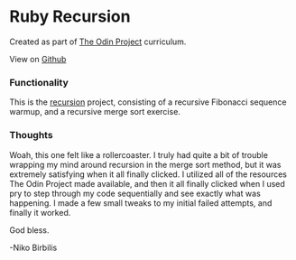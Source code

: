 # Ruby Recursion
Created as part of [The Odin Project](https://www.theodinproject.com) curriculum.

View on [Github](https://github.com/harmolipi/ruby-recursion)

### Functionality

This is the [recursion](https://www.theodinproject.com/courses/ruby-programming/lessons/recursion) project, consisting of a recursive Fibonacci sequence warmup, and a recursive merge sort exercise.

### Thoughts

Woah, this one felt like a rollercoaster. I truly had quite a bit of trouble wrapping my mind around recursion in the merge sort method, but it was extremely satisfying when it all finally clicked. I utilized all of the resources The Odin Project made available, and then it all finally clicked when I used pry to step through my code sequentially and see exactly what was happening. I made a few small tweaks to my initial failed attempts, and finally it worked.

God bless.

-Niko Birbilis
